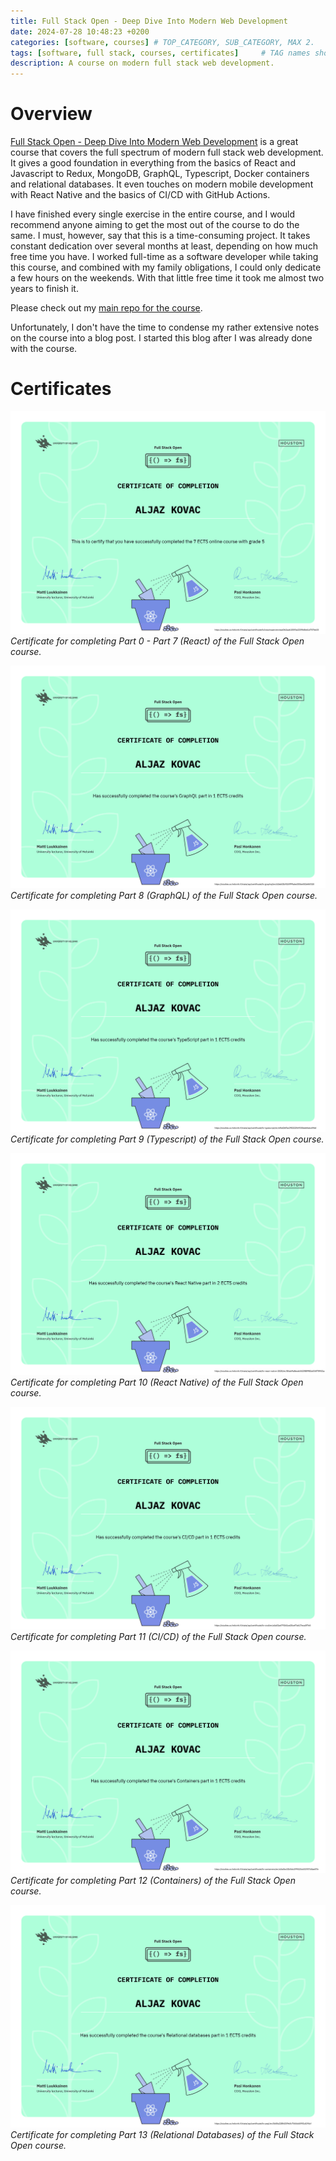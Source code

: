 ```yaml
---
title: Full Stack Open - Deep Dive Into Modern Web Development
date: 2024-07-28 10:48:23 +0200
categories: [software, courses] # TOP_CATEGORY, SUB_CATEGORY, MAX 2.
tags: [software, full stack, courses, certificates]     # TAG names should always be lowercase.
description: A course on modern full stack web development.
---
```


# Overview

[Full Stack Open - Deep Dive Into Modern Web Development](https://fullstackopen.com/en/) is a great course that covers the full spectrum of modern full stack web development. It gives a good foundation in everything from the basics of React and Javascript to Redux, MongoDB, GraphQL, Typescript, Docker containers and relational databases. It even touches on modern mobile development with React Native and the basics of CI/CD with GitHub Actions.

I have finished every single exercise in the entire course, and I would recommend anyone aiming to get the most out of the course
to do the same. I must, however, say that this is a time-consuming project.
It takes constant dedication over several months at least, depending on how much free time you have. I worked full-time
as a software developer while taking this course, and combined with my family obligations, I could only dedicate a few hours
on the weekends. With that little free time it took me almost two years to finish it.

Please check out my [main repo for the course](https://github.com/aljazkovac/fullstackopen-part0-to-part9-react-graphql-ts).

Unfortunately, I don't have the time to condense my rather extensive notes on the course into a blog post.
I started this blog after I was already done with the course. 

# Certificates

![Full Stack Open Certificate Part 0 - Part 7](/assets/images/fullstackopen/certificate-fullstack-part0-part7-react.png)
_Certificate for completing Part 0 - Part 7 (React) of the Full Stack Open course._

![Full Stack Open Certificate Part 8](/assets/images/fullstackopen/certificate-fullstack-part8-graphql.png)
_Certificate for completing Part 8 (GraphQL) of the Full Stack Open course._

![Full Stack Open Certificate Part 9](/assets/images/fullstackopen/certificate-fullstack-part9-typescript.png)
_Certificate for completing Part 9 (Typescript) of the Full Stack Open course._

![Full Stack Open Certificate Part 10](/assets/images/fullstackopen/certificate-fullstack-part10-reactnative.png)
_Certificate for completing Part 10 (React Native) of the Full Stack Open course._

![Full Stack Open Certificate Part 11](/assets/images/fullstackopen/certificate-fullstack-part11-cicd.png)
_Certificate for completing Part 11 (CI/CD) of the Full Stack Open course._

![Full Stack Open Certificate Part 12](/assets/images/fullstackopen/certificate-fullstack-part12-containers.png)
_Certificate for completing Part 12 (Containers) of the Full Stack Open course._

![Full Stack Open Certificate Part 13](/assets/images/fullstackopen/certificate-fullstack-part13-relational-db-certificate.png)
_Certificate for completing Part 13 (Relational Databases) of the Full Stack Open course._
